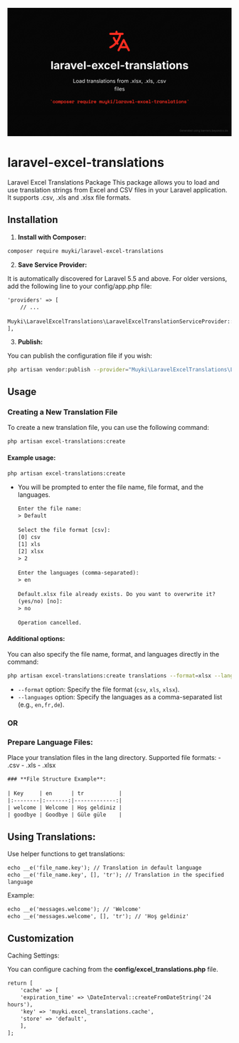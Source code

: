 <p align="center">
  <img src="laravel-excel-translations.png" alt="Laravel Excel Translations">
</p>

# laravel-excel-translations

Laravel Excel Translations Package
This package allows you to load and use translation strings from Excel and CSV files in your Laravel application. It supports .csv, .xls and .xlsx file formats.

## Installation

1. **Install with Composer:**
```bash
composer require muyki/laravel-excel-translations
```

2. **Save Service Provider:**

It is automatically discovered for Laravel 5.5 and above. For older versions, add the following line to your config/app.php file:

```
'providers' => [
    // ...
    Muyki\LaravelExcelTranslations\LaravelExcelTranslationServiceProvider::class,
],
```

3. **Publish:**

You can publish the configuration file if you wish:

```bash
php artisan vendor:publish --provider="Muyki\LaravelExcelTranslations\LaravelExcelTranslationServiceProvider" --tag="config"
```

## Usage


### **Creating a New Translation File**

To create a new translation file, you can use the following command:

```bash
php artisan excel-translations:create
```

#### Example usage:

```bash
php artisan excel-translations:create
```

- You will be prompted to enter the file name, file format, and the languages.

    ```
    Enter the file name:
    > Default

    Select the file format [csv]:
    [0] csv
    [1] xls
    [2] xlsx
    > 2

    Enter the languages (comma-separated):
    > en

    Default.xlsx file already exists. Do you want to overwrite it? (yes/no) [no]:
    > no

    Operation cancelled.
    ```

#### Additional options:

You can also specify the file name, format, and languages directly in the command:

```bash
php artisan excel-translations:create translations --format=xlsx --languages=en,fr,de
```

- `--format` option: Specify the file format (`csv`, `xls`, `xlsx`).
- `--languages` option: Specify the languages as a comma-separated list (e.g., `en,fr,de`).

### **OR**

### **Prepare Language Files**:

   Place your translation files in the lang directory. Supported file formats:
    - .csv
    - .xls
    - .xlsx
    
    ### **File Structure Example**:

    | Key     | en      | tr           |
    |:--------|:-------:|-------------:|
    | welcome | Welcome | Hoş geldiniz |
    | goodbye | Goodbye | Güle güle    |

## Using Translations:

Use helper functions to get translations:

```
echo __e('file_name.key'); // Translation in default language
echo __e('file_name.key', [], 'tr'); // Translation in the specified language
```

Example:

```
echo __e('messages.welcome'); // 'Welcome'
echo __e('messages.welcome', [], 'tr'); // 'Hoş geldiniz'
```

## Customization

Caching Settings:

You can configure caching from the **config/excel_translations.php** file.

```
return [
    'cache' => [
    'expiration_time' => \DateInterval::createFromDateString('24 hours'),
    'key' => 'muyki.excel_translations.cache',
    'store' => 'default',
    ],
];
```
